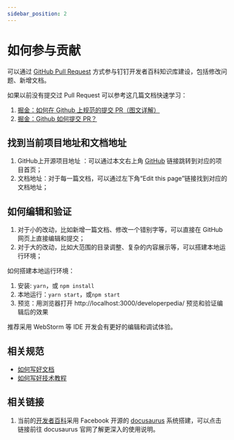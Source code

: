 ```yaml
---
sidebar_position: 2
---
```


# 如何参与贡献

可以通过 [GitHub Pull Request](https://docs.github.com/en/pull-requests/collaborating-with-pull-requests/proposing-changes-to-your-work-with-pull-requests/about-pull-requests) 方式参与钉钉开发者百科知识库建设，包括修改问题、新增文档。

如果以前没有提交过 Pull Request 可以参考这几篇文档快速学习：

1. [掘金：如何在 Github 上规范的提交 PR（图文详解）](https://juejin.cn/post/7167734674167447582)
2. [掘金：Github 如何提交 PR？](https://juejin.cn/post/7108740596738719751)

## 找到当前项目地址和文档地址

1. GitHub上开源项目地址 ：可以通过本文右上角 [GitHub](https://github.com/open-dingtalk/developerpedia) 链接跳转到对应的项目首页；
2. 文档地址：对于每一篇文档，可以通过左下角“Edit this page”链接找到对应的文档地址；

## 如何编辑和验证

1. 对于小的改动，比如新增一篇文档、修改一个错别字等，可以直接在 GitHub 网页上直接编辑和提交；
2. 对于大的改动，比如大范围的目录调整、复杂的内容展示等，可以搭建本地运行环境；

如何搭建本地运行环境：

1. 安装: ```yarn```，或 ```npm install```
2. 本地运行：```yarn start```，或```npm start```
3. 预览：用浏览器打开 http://localhost:3000/developerpedia/ 预览和验证编辑后的效果

推荐采用 WebStorm 等 IDE 开发会有更好的编辑和调试体验。

## 相关规范

* [如何写好文档](/docs/contrib/docs-guide)
* [如何写好技术教程](/docs/contrib/tutorials-guide)

## 相关链接

1. 当前的[开发者百科](/docs/intro)采用 Facebook 开源的 [docusaurus](https://docusaurus.io) 系统搭建，可以点击链接前往 docusaurus 官网了解更深入的使用说明。